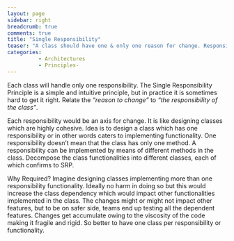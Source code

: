 ```yaml
---
layout: page
sidebar: right
breadcrumb: true
comments: true
title: "Single Responsibility"
teaser: "A class should have one & only one reason for change. Responsibility here is reason for change. If there are two reasons for a change in a class, then there is a need to split class functionality into two."
categories:
          - Architectures
          - Principles-
---
```


Each class will handle only one responsibility. The Single Responsibility Principle is a simple and intuitive principle, but in practice it is sometimes hard to get it right. Relate the <em>“reason to change”</em> to <em>“the responsibility of the class”</em>.

Each responsibility would be an axis for change.
It is like designing classes which are highly cohesive.
Idea is to design a class which has one responsibility or in other words caters to implementing functionality.
One responsibility doesn’t mean that the class has only one method. A responsibility can be implemented by means of different methods in the class.
Decompose the class functionalities into different classes, each of which confirms to SRP.

Why Required?
Imagine designing classes implementing more than one responsibility functionality. Ideally no harm in doing so but this would increase the class dependency which would impact other functionalities implemented in the class. The changes might or might not impact other features, but to be on safer side, teams end up testing all the dependent features. Changes get accumulate owing to the viscosity of the code making it fragile and rigid. So better to have one class per responsibility or functionality.
